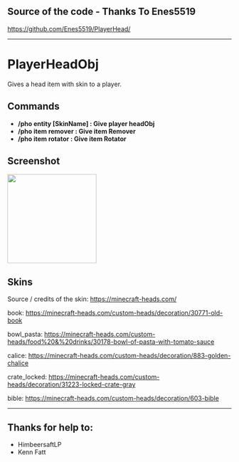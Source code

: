 ## Source of the code - Thanks To Enes5519
https://github.com/Enes5519/PlayerHead/

-----------------

# PlayerHeadObj
Gives a head item with skin to a player.   
  
## Commands  
- **/pho entity [SkinName] : Give player headObj**
- **/pho item remover : Give item Remover**
- **/pho item rotator : Give item Rotator**
  
## Screenshot 
<img height=200 src="https://i.ibb.co/9wq4s7R/playerheadobj-V1.png" />

## Skins
Source / credits of the skin: https://minecraft-heads.com/

book: https://minecraft-heads.com/custom-heads/decoration/30771-old-book

bowl_pasta: https://minecraft-heads.com/custom-heads/food%20&%20drinks/30178-bowl-of-pasta-with-tomato-sauce

calice: https://minecraft-heads.com/custom-heads/decoration/883-golden-chalice

crate_locked: https://minecraft-heads.com/custom-heads/decoration/31223-locked-crate-gray

bible: https://minecraft-heads.com/custom-heads/decoration/603-bible

-----------------

## Thanks for help to:
- HimbeersaftLP
- Kenn Fatt
